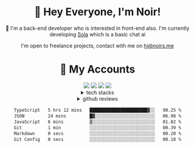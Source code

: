 <div align="center">

<h1 align="center">👋 Hey Everyone, I'm Noir! </h1>
  

 🎉  I'm a back-end developer who is interested in front-end also. I'm currently developing [Sola](https://sola.noirs.me) which is a basic chat ai 

   
<p align="center">
  
  I'm open to freelance projects, contact with me on [hi@noirs.me](mailto:hi@noirs.me)
   
  </p>
   
  <h1 align="center">🔗 My Accounts </h1>

<div align="center">
<a href="https://github.com/noirrs" target="_blank"><img src="https://img.shields.io/badge/Noirrs%20-191717.svg?&style=for-the-badge&logo=github&logoColor=white"></a>
<a href="https://discord.com/users/922078187788308510" target="_blank"><img src="https://shields.io/badge/Noir-111111.svg?&style=for-the-badge&logo=discord"></a>
<a href="https://www.npmjs.com/~noirscode" target="_blank"><img src="https://shields.io/badge/Noirscode-111111.svg?&style=for-the-badge&logo=npm"></a>
<a href="https://open.spotify.com/user/oitziwwbyioezmtmfndiu3qqw" target= "_blank"><img src="https://img.shields.io/badge/Spotify%20-1ed760.svg?&style=for-the-badge&logo=spotify&logoColor=black"></a>
  </div>


<details>
  <summary markdown="span">tech stacks</summary>
  
  

  
  <div>
  
  <h1 align="center">🔨 Tech Stacks</h1>

<p align="center">
 <img src="https://cdn.worldvectorlogo.com/logos/flutter.svg" width="40" height="40" /> 
  <img src="https://cdn.worldvectorlogo.com/logos/dart.svg" alt="dart" width="40" height="40" /> 
     <img src="https://raw.githubusercontent.com/devicons/devicon/master/icons/go/go-original.svg" alt="go" width="40" height="40" /> 
 <img src="https://raw.githubusercontent.com/devicons/devicon/master/icons/javascript/javascript-original.svg" alt="javascript" width="40" height="40" /> 
      <img src="https://raw.githubusercontent.com/devicons/devicon/master/icons/nodejs/nodejs-original-wordmark.svg" alt="nodejs" width="40" height="40" />  <img src="https://raw.githubusercontent.com/github/explore/80688e429a7d4ef2fca1e82350fe8e3517d3494d/topics/typescript/typescript.png" alt="typescript" width="40" heigth="40" />  <img src="https://raw.githubusercontent.com/devicons/devicon/master/icons/mongodb/mongodb-original-wordmark.svg" alt="mongodb" width="40" height="40" />
   <img src="https://raw.githubusercontent.com/github/explore/80688e429a7d4ef2fca1e82350fe8e3517d3494d/topics/firebase/firebase.png" alt="firebase" width="40" height="40" />
 <img src="https://www.vectorlogo.zone/logos/heroku/heroku-icon.svg" alt="heroku" width="40" height="40" />
  <img src="https://raw.githubusercontent.com/github/explore/80688e429a7d4ef2fca1e82350fe8e3517d3494d/topics/react/react.png" width="40" height="40"/>
  <img src="https://camo.githubusercontent.com/92ec9eb7eeab7db4f5919e3205918918c42e6772562afb4112a2909c1aaaa875/68747470733a2f2f6173736574732e76657263656c2e636f6d2f696d6167652f75706c6f61642f76313630373535343338352f7265706f7369746f726965732f6e6578742d6a732f6e6578742d6c6f676f2e706e67" width="40" height="40"/>
  <img src="https://cdn-icons-png.flaticon.com/512/732/732212.png" width="40" height="40"/>
   <img src="https://cdn-icons-png.flaticon.com/512/732/732190.png" width="40" height="40"/>
   <img src="https://github.com/tailwindlabs/tailwindcss/raw/master/.github/logo-dark.svg" width="40" height="40"/>


</details>
 
<details>
  <summary markdown="span">github reviews</summary>
    <h1 align="center">📕 My Github Review </h1>

<div>
<img width="40%" height="40%" align="center" src="https://github-readme-stats.vercel.app/api/top-langs/?username=Noirrs&layout=compact&theme=dracula"> </img>
<img width="50%" height="50%" align="center" src="https://github-readme-streak-stats.herokuapp.com?user=Noirrs&theme=nightowl&hide_border=true&date_format=j%20M%5B%20Y%5D"> </img>
</div>
  
  </details>
  
  
<!--START_SECTION:waka-->

```text
TypeScript   5 hrs 12 mins   ██████████████████████▓░░   90.25 %
JSON         24 mins         █▓░░░░░░░░░░░░░░░░░░░░░░░   06.98 %
JavaScript   6 mins          ▒░░░░░░░░░░░░░░░░░░░░░░░░   01.82 %
Git          1 min           ░░░░░░░░░░░░░░░░░░░░░░░░░   00.39 %
Markdown     0 secs          ░░░░░░░░░░░░░░░░░░░░░░░░░   00.20 %
Git Config   0 secs          ░░░░░░░░░░░░░░░░░░░░░░░░░   00.18 %
```

<!--END_SECTION:waka-->
